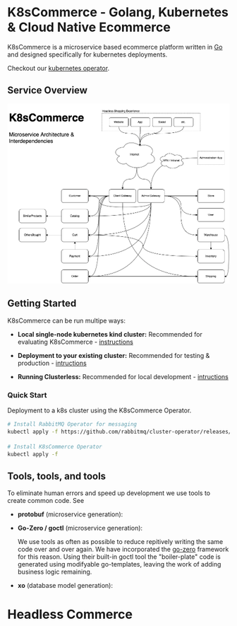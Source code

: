 # K8sCommerce - Golang, Kubernetes & Cloud Native Ecommerce

K8sCommerce is a microservice based ecommerce platform written in [Go](https://go.dev/) and designed specifically for kubernetes deployments.

Checkout our [kubernetes operator](https://github.com/k8scommerce/cluster-operator).

## Service Overview
![K8sCommerce Overview](docs/K8sCommerceOverview.png)

## Getting Started

K8sCommerce can be run multipe ways:

- **Local single-node kubernetes kind cluster:** Recommended for evaluating K8sCommerce - [instructions]()

- **Deployment to your existing cluster:** Recommended for testing & production - [intructions]()

- **Running Clusterless:** Recommended for local development - [intructions]() 


### Quick Start
Deployment to a k8s cluster using the K8sCommerce Operator.

```sh
# Install RabbitMQ Operator for messaging
kubectl apply -f https://github.com/rabbitmq/cluster-operator/releases/latest/download/cluster-operator.yml

# Install K8sCommerce Operator
kubectl apply -f 
```

## Tools, tools, and tools

To eliminate human errors and speed up development we use tools to create common code. See 

- **protobuf** (microservice generation): 

- **Go-Zero / goctl** (microservice generation): 

    We use tools as often as possible to reduce repitively writing the same code over and over again. We have incorporated the [go-zero](https://github.com/zeromicro/go-zero) framework for this reason. Using their built-in goctl tool the "boiler-plate" code is generated using modifyable go-templates, leaving the work of adding business logic remaining. 

- **xo** (database model generation):



# Headless Commerce 